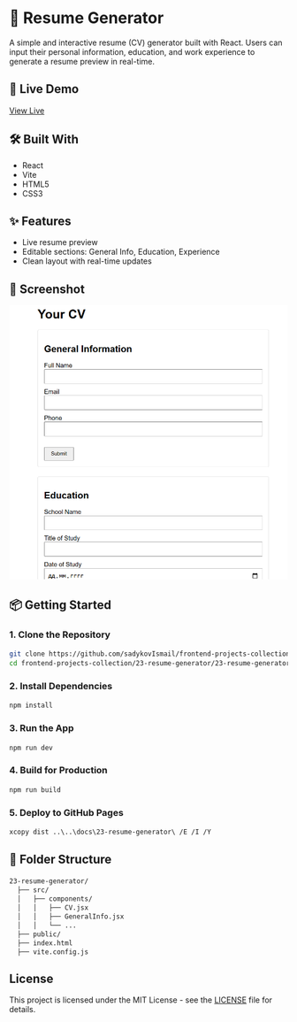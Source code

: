 # 📝 Resume Generator

A simple and interactive resume (CV) generator built with React. Users can input their personal information, education, and work experience to generate a resume preview in real-time.

## 🔗 Live Demo  
[View Live](https://sadykovismail.github.io/frontend-projects-collection/23-resume-generator/)

## 🛠️ Built With
- React
- Vite
- HTML5
- CSS3

## ✨ Features
- Live resume preview
- Editable sections: General Info, Education, Experience
- Clean layout with real-time updates

## 📸 Screenshot
![Resume Generator Screenshot](./screenshot.png)

## 📦 Getting Started

### 1. Clone the Repository
```bash
git clone https://github.com/sadykovIsmail/frontend-projects-collection.git
cd frontend-projects-collection/23-resume-generator/23-resume-generator
```

### 2. Install Dependencies
```bash
npm install
```

### 3. Run the App
```bash
npm run dev
```

### 4. Build for Production
```bash
npm run build
```

### 5. Deploy to GitHub Pages
```bash
xcopy dist ..\..\docs\23-resume-generator\ /E /I /Y
```

## 📁 Folder Structure
```
23-resume-generator/
  ├── src/
  │   ├── components/
  │   │   ├── CV.jsx
  │   │   ├── GeneralInfo.jsx
  │   │   └── ...
  ├── public/
  ├── index.html
  ├── vite.config.js
```

## License

This project is licensed under the MIT License - see the [LICENSE](./LICENSE) file for details.

